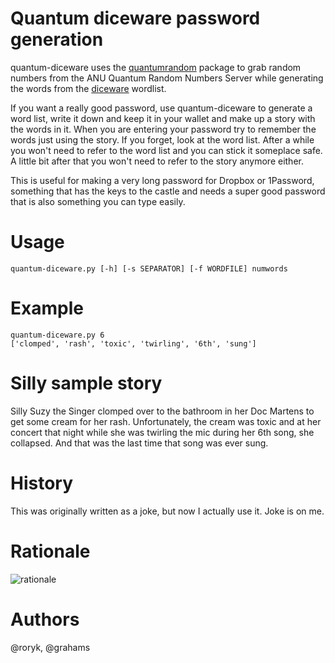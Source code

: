 Quantum diceware password generation
========================================================================
quantum-diceware uses the
[quantumrandom](https://github.com/lmacken/quantumrandom) package to grab random
numbers from the ANU Quantum Random Numbers Server while generating the words
from the [diceware](http://world.std.com/~reinhold/diceware.html) wordlist.

If you want a really good password, use quantum-diceware to generate a word list, write
it down and keep it in your wallet and make up a story with the words in it. When
you are entering your password try to remember the words just using the story.
If you forget, look at the
word list. After a while you won't need to refer to the word list and you can stick it
someplace safe. A little bit after that you won't need to refer to the story anymore either.

This is useful for making a very long password for Dropbox or 1Password, something that
has the keys to the castle and needs a super good password that is also something you can
type easily.

Usage
=====
    quantum-diceware.py [-h] [-s SEPARATOR] [-f WORDFILE] numwords

Example
=======
    quantum-diceware.py 6
    ['clomped', 'rash', 'toxic', 'twirling', '6th', 'sung']

Silly sample story
============
Silly Suzy the Singer clomped over to the bathroom in her Doc Martens to get some cream for her rash.
Unfortunately, the cream was toxic and at her concert that night while she was twirling the
mic during her 6th song, she collapsed. And that was the last time that song was ever sung.

History
=======
This was originally written as a joke, but now I actually use it. Joke is on me.

Rationale
=========
![rationale](http://imgs.xkcd.com/comics/password_strength.png)

Authors
=======
@roryk, @grahams
